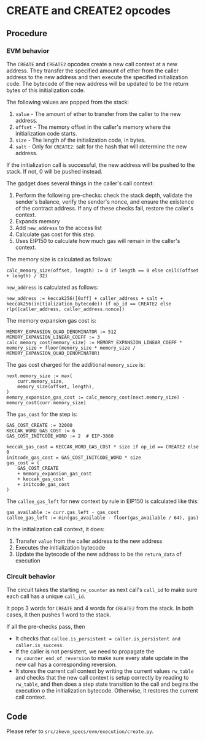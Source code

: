 # CREATE and CREATE2 opcodes

## Procedure

### EVM behavior

The `CREATE` and `CREATE2` opcodes create a new call context at a new address.
They transfer the specified amount of ether from the caller address to the new address and then execute the specified initialization code.
The bytecode of the new address will be updated to be the return bytes of this initialization code.

The following values are popped from the stack:
1. `value` - The amount of ether to transfer from the caller to the new address.
2. `offset` - The memory offset in the caller's memory where the initialization code starts.
3. `size` - The length of the initialization code, in bytes.
4. `salt` - Only for `CREATE2`: salt for the hash that will determine the new address.

If the initialization call is successful, the new address will be pushed to the stack. If not, 0 will be pushed instead.

The gadget does several things in the caller's call context:
1. Perform the following pre-checks: check the stack depth, validate the sender's balance, verify the sender's nonce, and ensure the existence of the contract address. If any of these checks fail, restore the caller's context.
2. Expands memory
3. Add `new_address` to the access list
4. Calculate gas cost for this step.
5. Uses EIP150 to calculate how much gas will remain in the caller's context.

The memory size is calculated as follows:

```
calc_memory_size(offset, length) := 0 if length == 0 else ceil((offset + length) / 32)
```

`new_address` is calculated as follows:

```
new_address := keccak256([0xff] + caller_address + salt + keccak256(initialization_bytecode)) if op_id == CREATE2 else rlp([caller_address, caller_address.nonce])
```

The memory expansion gas cost is:

```
MEMORY_EXPANSION_QUAD_DENOMINATOR := 512
MEMORY_EXPANSION_LINEAR_COEFF := 3
calc_memory_cost(memory_size) := MEMORY_EXPANSION_LINEAR_COEFF * memory_size + floor(memory_size * memory_size / MEMORY_EXPANSION_QUAD_DENOMINATOR)
```

The gas cost charged for the additional `memory_size` is:

```
next.memory_size := max(
    curr.memory_size,
    memory_size(offset, length),
)
memory_expansion_gas_cost := calc_memory_cost(next.memory_size) - memory_cost(curr.memory_size)
```

The `gas_cost` for the step is:

```
GAS_COST_CREATE := 32000
KECCAK_WORD_GAS_COST := 6
GAS_COST_INITCODE_WORD := 2  # EIP-3860

keccak_gas_cost = KECCAK_WORD_GAS_COST * size if op_id == CREATE2 else 0
initcode_gas_cost = GAS_COST_INITCODE_WORD * size
gas_cost = (
    GAS_COST_CREATE
    + memory_expansion_gas_cost
    + keccak_gas_cost
    + initcode_gas_cost
)
```

The `callee_gas_left` for new context by rule in EIP150 is calculated like this:

```
gas_available := curr.gas_left - gas_cost
callee_gas_left := min(gas_available - floor(gas_available / 64), gas)
```

In the initialization call context, it does:

1. Transfer `value` from the caller address to the new address
2. Executes the initialization bytecode
3. Update the bytecode of the new address to be the `return_data` of execution

### Circuit behavior

The circuit takes the starting `rw_counter` as next call's `call_id` to make sure each call has a unique `call_id`.

It pops 3 words for `CREATE` and 4 words for `CREATE2` from the stack.
In both cases, it then pushes 1 word to the stack.

If all the pre-checks pass, then
  - It checks that `callee.is_persistent = caller.is_persistent and caller.is_success`.
  - If the caller is not persistent, we need to propagate the `rw_counter_end_of_reversion` to make sure every state update in the new call has a corresponding reversion.
  - It stores the current call context by writing the current values `rw_table` and checks that the new call context is setup correctly by reading to `rw_table`, and then does a step state transition to the call and begins the execution o the initialization bytecode.
Otherwise, it restores the current call context.
## Code

Please refer to `src/zkevm_specs/evm/execution/create.py`.
